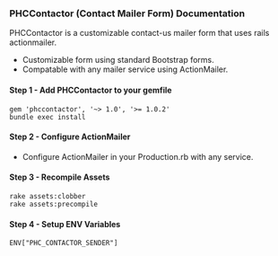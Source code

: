 ### PHCContactor (Contact Mailer Form) Documentation
PHCContactor is a customizable contact-us mailer form that uses rails actionmailer.  
  
* Customizable form using standard Bootstrap forms.  
* Compatable with any mailer service using ActionMailer.  
  
#### Step 1 - Add PHCContactor to your gemfile  
  
	gem 'phccontactor', '~> 1.0', '>= 1.0.2'  
	bundle exec install
  
#### Step 2 - Configure ActionMailer 
  
* Configure ActionMailer in your Production.rb with any service.  
  
#### Step 3 - Recompile Assets  
  
	rake assets:clobber
	rake assets:precompile
  
#### Step 4 - Setup ENV Variables  
  
	ENV["PHC_CONTACTOR_SENDER"]  
  
